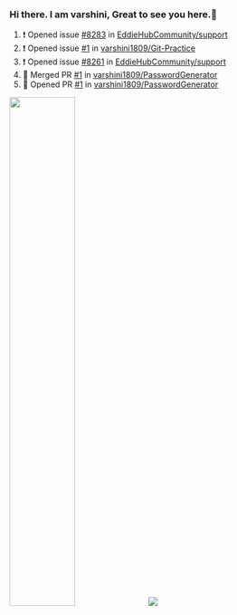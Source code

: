 ### Hi there. I am varshini, Great to see you here.👋

<!--
**varshini1809/varshini1809** is a ✨ _special_ ✨ repository because its `README.md` (this file) appears on your GitHub profile.

Here are some ideas to get you started:

- 🔭 I’m currently working on ...
- 🌱 I’m currently learning ...
- 👯 I’m looking to collaborate on ...
- 🤔 I’m looking for help with ...
- 💬 Ask me about ...
- 📫 How to reach me: ...
- 😄 Pronouns: ...
- ⚡ Fun fact: ...
-->

<!--START_SECTION:activity-->
1. ❗ Opened issue [#8283](https://github.com/EddieHubCommunity/support/issues/8283) in [EddieHubCommunity/support](https://github.com/EddieHubCommunity/support)
2. ❗ Opened issue [#1](https://github.com/varshini1809/Git-Practice/issues/1) in [varshini1809/Git-Practice](https://github.com/varshini1809/Git-Practice)
3. ❗ Opened issue [#8261](https://github.com/EddieHubCommunity/support/issues/8261) in [EddieHubCommunity/support](https://github.com/EddieHubCommunity/support)
4. 🎉 Merged PR [#1](https://github.com/varshini1809/PasswordGenerator/pull/1) in [varshini1809/PasswordGenerator](https://github.com/varshini1809/PasswordGenerator)
5. 💪 Opened PR [#1](https://github.com/varshini1809/PasswordGenerator/pull/1) in [varshini1809/PasswordGenerator](https://github.com/varshini1809/PasswordGenerator)
<!--END_SECTION:activity-->

<p align="left">
<img width="48%" src="https://github-readme-stats.vercel.app/api?username=varshini1809&show_icons=true&theme=tokyonight"/>

<img src="https://github-readme-streak-stats.herokuapp.com/?user=varshini1809&amp;theme=tokyonight"/>
</p>
